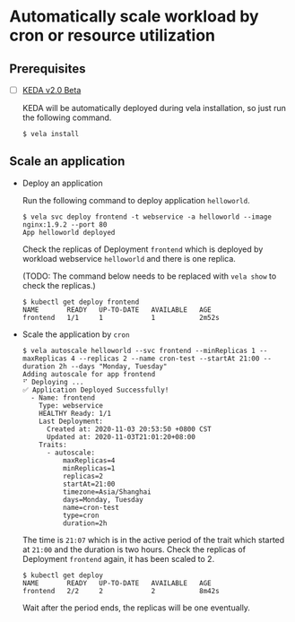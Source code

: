 # Automatically scale workload by cron or resource utilization

## Prerequisites
 - [ ] [KEDA v2.0 Beta](https://keda.sh/blog/keda-2.0-beta/)
 
   KEDA will be automatically deployed during vela installation, so just run the following command.
   ```shell
   $ vela install
   ```
   
## Scale an application
   
- Deploy an application

  Run the following command to deploy application `helloworld`.
  
  ```
  $ vela svc deploy frontend -t webservice -a helloworld --image nginx:1.9.2 --port 80
  App helloworld deployed
  ```
  
  Check the replicas of Deployment `frontend` which is deployed by workload webservice `helloworld` and there is one replica.
  
  (TODO: The command below needs to be replaced  with `vela show` to check the replicas.)
  ```
  $ kubectl get deploy frontend
  NAME       READY   UP-TO-DATE   AVAILABLE   AGE
  frontend   1/1     1            1           2m52s
  ```

- Scale the application by `cron`
  ```
  $ vela autoscale helloworld --svc frontend --minReplicas 1 --maxReplicas 4 --replicas 2 --name cron-test --startAt 21:00 --duration 2h --days "Monday, Tuesday"
  Adding autoscale for app frontend
  ⠋ Deploying ...
  ✅ Application Deployed Successfully!
    - Name: frontend
      Type: webservice
      HEALTHY Ready: 1/1
      Last Deployment:
        Created at: 2020-11-03 20:53:50 +0800 CST
        Updated at: 2020-11-03T21:01:20+08:00
      Traits:
        - autoscale: 
            maxReplicas=4
            minReplicas=1
            replicas=2
            startAt=21:00
            timezone=Asia/Shanghai
            days=Monday, Tuesday
            name=cron-test
            type=cron
            duration=2h
  ```
  
  The time is `21:07` which is in the active period of the trait which started at `21:00` and the duration is two hours.
  Check the replicas of Deployment `frontend` again, it has been scaled to 2.
  ```
  $ kubectl get deploy
  NAME       READY   UP-TO-DATE   AVAILABLE   AGE
  frontend   2/2     2            2           8m42s
  ```
  
  Wait after the period ends, the replicas will be one eventually.

